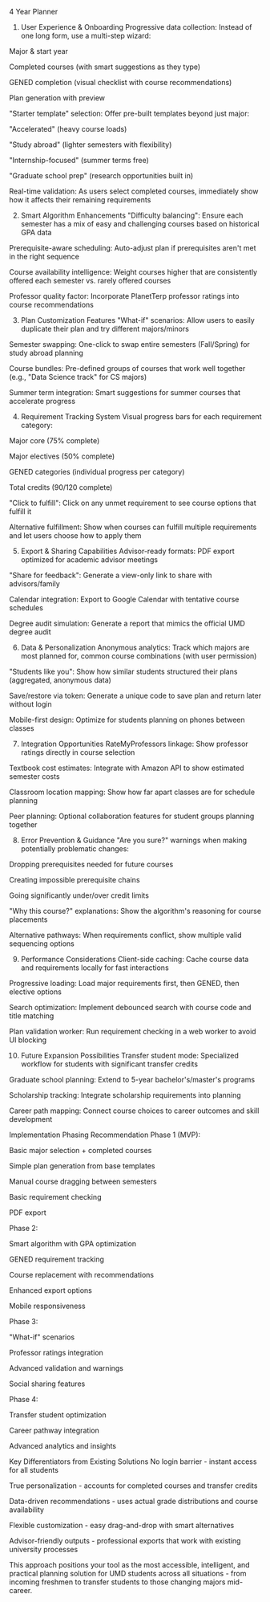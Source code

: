 4 Year Planner 
1. User Experience & Onboarding
Progressive data collection: Instead of one long form, use a multi-step wizard:

Major & start year

Completed courses (with smart suggestions as they type)

GENED completion (visual checklist with course recommendations)

Plan generation with preview

"Starter template" selection: Offer pre-built templates beyond just major:

"Accelerated" (heavy course loads)

"Study abroad" (lighter semesters with flexibility)

"Internship-focused" (summer terms free)

"Graduate school prep" (research opportunities built in)

Real-time validation: As users select completed courses, immediately show how it affects their remaining requirements

2. Smart Algorithm Enhancements
"Difficulty balancing": Ensure each semester has a mix of easy and challenging courses based on historical GPA data

Prerequisite-aware scheduling: Auto-adjust plan if prerequisites aren't met in the right sequence

Course availability intelligence: Weight courses higher that are consistently offered each semester vs. rarely offered courses

Professor quality factor: Incorporate PlanetTerp professor ratings into course recommendations

3. Plan Customization Features
"What-if" scenarios: Allow users to easily duplicate their plan and try different majors/minors

Semester swapping: One-click to swap entire semesters (Fall/Spring) for study abroad planning

Course bundles: Pre-defined groups of courses that work well together (e.g., "Data Science track" for CS majors)

Summer term integration: Smart suggestions for summer courses that accelerate progress

4. Requirement Tracking System
Visual progress bars for each requirement category:

Major core (75% complete)

Major electives (50% complete)

GENED categories (individual progress per category)

Total credits (90/120 complete)

"Click to fulfill": Click on any unmet requirement to see course options that fulfill it

Alternative fulfillment: Show when courses can fulfill multiple requirements and let users choose how to apply them

5. Export & Sharing Capabilities
Advisor-ready formats: PDF export optimized for academic advisor meetings

"Share for feedback": Generate a view-only link to share with advisors/family

Calendar integration: Export to Google Calendar with tentative course schedules

Degree audit simulation: Generate a report that mimics the official UMD degree audit

6. Data & Personalization
Anonymous analytics: Track which majors are most planned for, common course combinations (with user permission)

"Students like you": Show how similar students structured their plans (aggregated, anonymous data)

Save/restore via token: Generate a unique code to save plan and return later without login

Mobile-first design: Optimize for students planning on phones between classes

7. Integration Opportunities
RateMyProfessors linkage: Show professor ratings directly in course selection

Textbook cost estimates: Integrate with Amazon API to show estimated semester costs

Classroom location mapping: Show how far apart classes are for schedule planning

Peer planning: Optional collaboration features for student groups planning together

8. Error Prevention & Guidance
"Are you sure?" warnings when making potentially problematic changes:

Dropping prerequisites needed for future courses

Creating impossible prerequisite chains

Going significantly under/over credit limits

"Why this course?" explanations: Show the algorithm's reasoning for course placements

Alternative pathways: When requirements conflict, show multiple valid sequencing options

9. Performance Considerations
Client-side caching: Cache course data and requirements locally for fast interactions

Progressive loading: Load major requirements first, then GENED, then elective options

Search optimization: Implement debounced search with course code and title matching

Plan validation worker: Run requirement checking in a web worker to avoid UI blocking

10. Future Expansion Possibilities
Transfer student mode: Specialized workflow for students with significant transfer credits

Graduate school planning: Extend to 5-year bachelor's/master's programs

Scholarship tracking: Integrate scholarship requirements into planning

Career path mapping: Connect course choices to career outcomes and skill development

Implementation Phasing Recommendation
Phase 1 (MVP):

Basic major selection + completed courses

Simple plan generation from base templates

Manual course dragging between semesters

Basic requirement checking

PDF export

Phase 2:

Smart algorithm with GPA optimization

GENED requirement tracking

Course replacement with recommendations

Enhanced export options

Mobile responsiveness

Phase 3:

"What-if" scenarios

Professor ratings integration

Advanced validation and warnings

Social sharing features

Phase 4:

Transfer student optimization

Career pathway integration

Advanced analytics and insights

Key Differentiators from Existing Solutions
No login barrier - instant access for all students

True personalization - accounts for completed courses and transfer credits

Data-driven recommendations - uses actual grade distributions and course availability

Flexible customization - easy drag-and-drop with smart alternatives

Advisor-friendly outputs - professional exports that work with existing university processes

This approach positions your tool as the most accessible, intelligent, and practical planning solution for UMD students across all situations - from incoming freshmen to transfer students to those changing majors mid-career.

